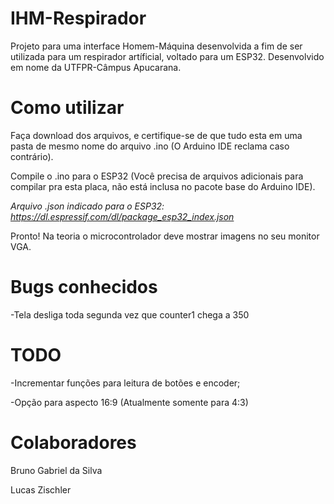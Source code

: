 # IHM-Respirador

Projeto para uma interface Homem-Máquina desenvolvida a fim de ser utilizada para um respirador artíficial, voltado para um ESP32. Desenvolvido em nome da UTFPR-Câmpus Apucarana.

# Como utilizar

Faça download dos arquivos, e certifique-se de que tudo esta em uma pasta de mesmo nome do arquivo .ino (O Arduino IDE reclama caso contrário).

Compile o .ino para o ESP32 (Você precisa de arquivos adicionais para compilar pra esta placa, não está inclusa no pacote base do Arduino IDE).

*Arquivo .json indicado para o ESP32: https://dl.espressif.com/dl/package_esp32_index.json*

Pronto! Na teoria o microcontrolador deve mostrar imagens no seu monitor VGA.

# Bugs conhecidos

-Tela desliga toda segunda vez que counter1 chega a 350

# TODO

-Incrementar funções para leitura de botões e encoder;

-Opção para aspecto 16:9 (Atualmente somente para 4:3)

# Colaboradores

Bruno Gabriel da Silva

Lucas Zischler
